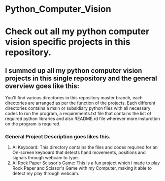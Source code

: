 # Python_Computer_Vision
# Check out all my python computer vision specific projects in this repository.
## I summed up all my python computer vision projects in this single repository and the general overview goes like this:
You'll find various directories in this repository master branch, each directories are arranged as per the function of the projects.
Each different directories contains a main or subsidiary python files with all necessary codes to run the program, a requirements.txt file that contains the list of required python libraries and also README.rd file wherever more insturction on the program is required.
### General Project Description goes likes this.
1. AI Keyboard: This directory contains the files and codes required for an On-screen keyboard that detects hand movements, positions and signals through webcam to type.
2. AI Rock Paper Scissor's Game: This is a fun project which I made to play Rock Paper and Scissor's Game with my Computer, making it able to detect my play through webcam.
